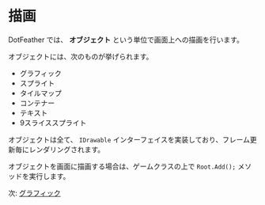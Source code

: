 # 描画

DotFeather では、 **オブジェクト** という単位で画面上への描画を行います。

オブジェクトには、次のものが挙げられます。

- グラフィック
- スプライト
- タイルマップ
- コンテナー
- テキスト
- 9スライススプライト

オブジェクトは全て、 `IDrawable` インターフェイスを実装しており、フレーム更新毎にレンダリングされます。

オブジェクトを画面に描画する場合は、ゲームクラスの上で `Root.Add();` メソッドを実行します。


次: [グラフィック](drawing/graphic.md)

